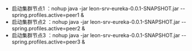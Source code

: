 - 启动集群节点1 ：nohup java -jar leon-srv-eureka-0.0.1-SNAPSHOT.jar --spring.profiles.active=peer1  &
- 启动集群节点2 ：nohup java -jar leon-srv-eureka-0.0.1-SNAPSHOT.jar --spring.profiles.active=peer2  &
- 启动集群节点3 ：nohup java -jar leon-srv-eureka-0.0.1-SNAPSHOT.jar --spring.profiles.active=peer3  &
